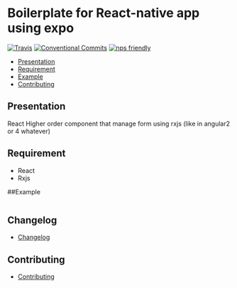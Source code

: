 # Boilerplate for React-native app using expo

[![Travis](https://img.shields.io/travis/rust-lang/rust.svg)]()
[![Conventional Commits](https://img.shields.io/badge/Conventional%20Commits-1.0.0-yellow.svg)](https://conventionalcommits.org)
[![nps friendly](https://img.shields.io/badge/nps-friendly-blue.svg?style=flat-square)](https://github.com/kentcdodds/nps)

- [Presentation](#presentation)
- [Requirement](#requirement)
- [Example](#example)
- [Contributing](#contibuting)

## Presentation

React Higher order component that manage form using rxjs (like in angular2 or 4 whatever)

## Requirement

 - React
 - Rxjs

##Example
```jsx

```

## Changelog
* [Changelog](CHANGELOG.md)


## Contributing
* [Contributing](CONTRIBUTING.md)
